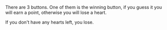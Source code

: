 There are 3 buttons. 
One of them is the winning button, if you guess it you will earn a point, otherwise you will lose a heart.

If you don't have any hearts left, you lose.


